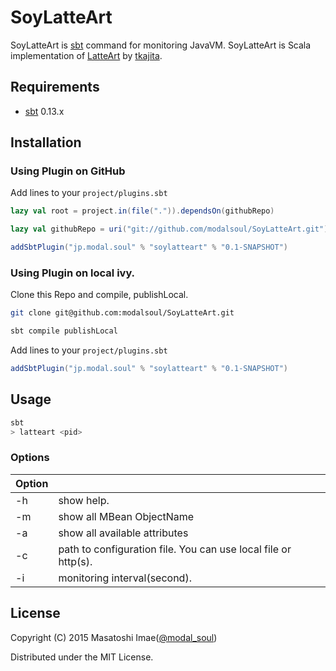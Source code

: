 SoyLatteArt
===

SoyLatteArt is [sbt](https://github.com/sbt/sbt) command for monitoring JavaVM.
SoyLatteArt is Scala implementation of [LatteArt](https://github.com/tkajita/latteart) by [tkajita](https://github.com/tkajita).

Requirements
------------

* [sbt](https://github.com/sbt/sbt) 0.13.x

## Installation

### Using Plugin on GitHub

Add lines to your `project/plugins.sbt`

```scala
lazy val root = project.in(file(".")).dependsOn(githubRepo)

lazy val githubRepo = uri("git://github.com/modalsoul/SoyLatteArt.git")

addSbtPlugin("jp.modal.soul" % "soylatteart" % "0.1-SNAPSHOT")
```

### Using Plugin on local ivy.

Clone this Repo and compile, publishLocal.

```bash
git clone git@github.com:modalsoul/SoyLatteArt.git

sbt compile publishLocal
```

Add lines to your `project/plugins.sbt`

```scala
addSbtPlugin("jp.modal.soul" % "soylatteart" % "0.1-SNAPSHOT")
```


## Usage

```bash
sbt
> latteart <pid>
```

### Options

| Option        |               |
| ------------- | ------------- |
| -h            | show help.    |
| -m            | show all MBean ObjectName |
| -a            | show all available attributes      |
| -c            | path to configuration file. You can use local file or http(s).|
| -i            | monitoring interval(second).|

## License

Copyright (C) 2015 Masatoshi Imae([@modal_soul](http://twitter.com/modal_soul))

Distributed under the MIT License.